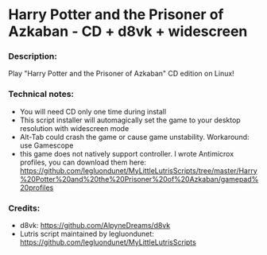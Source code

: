 # Harry Potter and the Prisoner of Azkaban - CD + d8vk + widescreen
### Description:
Play "Harry Potter and the Prisoner of Azkaban" CD edition on Linux!
### Technical notes:
- You will need CD only one time during install
- This script installer will automagically set the game to your desktop resolution with widescreen mode
- Alt-Tab could crash the game or cause game unstability. Workaround: use Gamescope
- this game does not natively support controller. I wrote Antimicrox profiles, you can download them here:
https://github.com/legluondunet/MyLittleLutrisScripts/tree/master/Harry%20Potter%20and%20the%20Prisoner%20of%20Azkaban/gamepad%20profiles
### Credits:
- d8vk: https://github.com/AlpyneDreams/d8vk
- Lutris script maintained by legluondunet: https://github.com/legluondunet/MyLittleLutrisScripts
